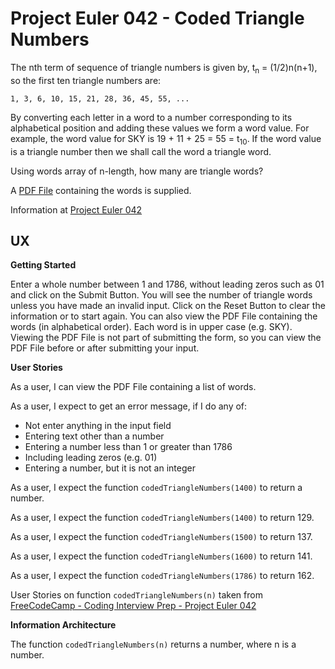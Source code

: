 # Project Euler 042 - Coded Triangle Numbers

The nth term of sequence of triangle numbers is given by, t<sub>n</sub> = (1/2)n(n+1), so the first ten triangle numbers are:

    1, 3, 6, 10, 15, 21, 28, 36, 45, 55, ...

By converting each letter in a word to a number corresponding to its alphabetical position and adding these values we form a word value.  For example, the word value for SKY is 19 + 11 + 25 = 55 = t<sub>10</sub>.  If the word value is a triangle number then we shall call the word a triangle word.

Using words array of n-length, how many are triangle words?

A [PDF File](pdf/words.pdf) containing the words is supplied.

Information at [Project Euler 042](https://projecteuler.net/problem=42)

## UX

**Getting Started**

Enter a whole number between 1 and 1786, without leading zeros such as 01 and click on the Submit Button.  You will see the number of triangle words unless you have made an invalid input.  Click on the Reset Button to clear the information or to start again.  You can also view the PDF File containing the words (in alphabetical order).  Each word is in upper case (e.g. SKY).  Viewing the PDF File is not part of submitting the form, so you can view the PDF File before or after submitting your input.

**User Stories**

As a user, I can view the PDF File containing a list of words.

As a user, I expect to get an error message, if I do any of:

- Not enter anything in the input field
- Entering text other than a number
- Entering a number less than 1 or greater than 1786
- Including leading zeros (e.g. 01)
- Entering a number, but it is not an integer

As a user, I expect the function `codedTriangleNumbers(1400)` to return a number.

As a user, I expect the function `codedTriangleNumbers(1400)` to return 129.

As a user, I expect the function `codedTriangleNumbers(1500)` to return 137.

As a user, I expect the function `codedTriangleNumbers(1600)` to return 141.

As a user, I expect the function `codedTriangleNumbers(1786)` to return 162.

User Stories on function `codedTriangleNumbers(n)` taken from [FreeCodeCamp - Coding Interview Prep - Project Euler 042](https://www.freecodecamp.org/learn/coding-interview-prep/project-euler/problem-42-coded-triangle-numbers)

**Information Architecture**

The function `codedTriangleNumbers(n)` returns a number, where n is a number.